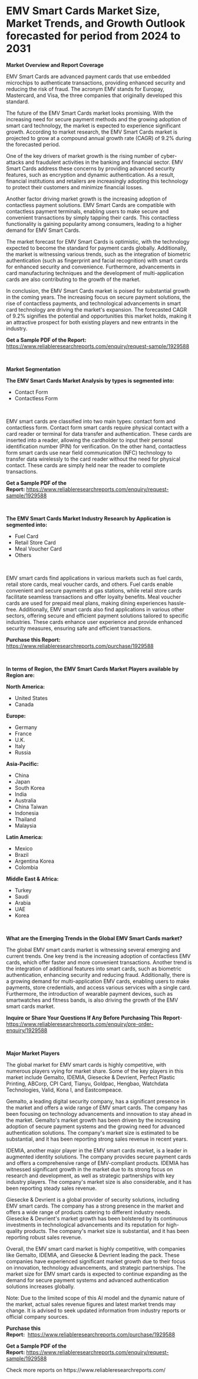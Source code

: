 <p><h1>EMV Smart Cards Market Size, Market Trends, and Growth Outlook forecasted for period from 2024 to 2031</h1></p><p><strong>Market Overview and Report Coverage</strong></p>
<p><p>EMV Smart Cards are advanced payment cards that use embedded microchips to authenticate transactions, providing enhanced security and reducing the risk of fraud. The acronym EMV stands for Europay, Mastercard, and Visa, the three companies that originally developed this standard.</p><p>The future of the EMV Smart Cards market looks promising. With the increasing need for secure payment methods and the growing adoption of smart card technology, the market is expected to experience significant growth. According to market research, the EMV Smart Cards market is projected to grow at a compound annual growth rate (CAGR) of 9.2% during the forecasted period.</p><p>One of the key drivers of market growth is the rising number of cyber-attacks and fraudulent activities in the banking and financial sector. EMV Smart Cards address these concerns by providing advanced security features, such as encryption and dynamic authentication. As a result, financial institutions and retailers are increasingly adopting this technology to protect their customers and minimize financial losses.</p><p>Another factor driving market growth is the increasing adoption of contactless payment solutions. EMV Smart Cards are compatible with contactless payment terminals, enabling users to make secure and convenient transactions by simply tapping their cards. This contactless functionality is gaining popularity among consumers, leading to a higher demand for EMV Smart Cards.</p><p>The market forecast for EMV Smart Cards is optimistic, with the technology expected to become the standard for payment cards globally. Additionally, the market is witnessing various trends, such as the integration of biometric authentication (such as fingerprint and facial recognition) with smart cards for enhanced security and convenience. Furthermore, advancements in card manufacturing techniques and the development of multi-application cards are also contributing to the growth of the market.</p><p>In conclusion, the EMV Smart Cards market is poised for substantial growth in the coming years. The increasing focus on secure payment solutions, the rise of contactless payments, and technological advancements in smart card technology are driving the market's expansion. The forecasted CAGR of 9.2% signifies the potential and opportunities this market holds, making it an attractive prospect for both existing players and new entrants in the industry.</p></p>
<p><strong>Get a Sample PDF of the Report:</strong> <a href="https://www.reliableresearchreports.com/enquiry/request-sample/1929588">https://www.reliableresearchreports.com/enquiry/request-sample/1929588</a></p>
<p>&nbsp;</p>
<p><strong>Market Segmentation</strong></p>
<p><strong>The EMV Smart Cards Market Analysis by types is segmented into:</strong></p>
<p><ul><li>Contact Form</li><li>Contactless Form</li></ul></p>
<p>&nbsp;</p>
<p><p>EMV smart cards are classified into two main types: contact form and contactless form. Contact form smart cards require physical contact with a card reader or terminal for data transfer and authentication. These cards are inserted into a reader, allowing the cardholder to input their personal identification number (PIN) for verification. On the other hand, contactless form smart cards use near field communication (NFC) technology to transfer data wirelessly to the card reader without the need for physical contact. These cards are simply held near the reader to complete transactions.</p></p>
<p><strong>Get a Sample PDF of the Report:</strong>&nbsp;<a href="https://www.reliableresearchreports.com/enquiry/request-sample/1929588">https://www.reliableresearchreports.com/enquiry/request-sample/1929588</a></p>
<p>&nbsp;</p>
<p><strong>The EMV Smart Cards Market Industry Research by Application is segmented into:</strong></p>
<p><ul><li>Fuel Card</li><li>Retail Store Card</li><li>Meal Voucher Card</li><li>Others</li></ul></p>
<p>&nbsp;</p>
<p><p>EMV smart cards find applications in various markets such as fuel cards, retail store cards, meal voucher cards, and others. Fuel cards enable convenient and secure payments at gas stations, while retail store cards facilitate seamless transactions and offer loyalty benefits. Meal voucher cards are used for prepaid meal plans, making dining experiences hassle-free. Additionally, EMV smart cards also find applications in various other sectors, offering secure and efficient payment solutions tailored to specific industries. These cards enhance user experience and provide enhanced security measures, ensuring safe and efficient transactions.</p></p>
<p><strong>Purchase this Report:</strong>&nbsp; <a href="https://www.reliableresearchreports.com/purchase/1929588">https://www.reliableresearchreports.com/purchase/1929588</a></p>
<p>&nbsp;</p>
<p><strong>In terms of Region, the EMV Smart Cards Market Players available by Region are:</strong></p>
<p>
    <p> <strong> North America: </strong>
        <ul>
            <li>United States</li>
            <li>Canada</li>
        </ul>
        </p> 
    <p> <strong> Europe: </strong>
        <ul>
            <li>Germany</li>
            <li>France</li>
            <li>U.K.</li>
            <li>Italy</li>
            <li>Russia</li>
        </ul>
        </p> 
    <p> <strong> Asia-Pacific: </strong>
        <ul>
            <li>China</li>
            <li>Japan</li>
            <li>South Korea</li>
            <li>India</li>
            <li>Australia</li>
            <li>China Taiwan</li>
            <li>Indonesia</li>
            <li>Thailand</li>
            <li>Malaysia</li>
        </ul>
        </p> 
    <p> <strong> Latin America: </strong>
        <ul>
            <li>Mexico</li>
            <li>Brazil</li>
            <li>Argentina Korea</li>
            <li>Colombia</li>
        </ul>
        </p> 
    <p> <strong> Middle East & Africa: </strong>
        <ul>
            <li>Turkey</li>
            <li>Saudi</li>
            <li>Arabia</li>
            <li>UAE</li>
            <li>Korea</li>
        </ul>
    </p>
    </p>
<p>&nbsp;</p>
<p><strong>What are the Emerging Trends in the Global EMV Smart Cards market?</strong></p>
<p><p>The global EMV smart cards market is witnessing several emerging and current trends. One key trend is the increasing adoption of contactless EMV cards, which offer faster and more convenient transactions. Another trend is the integration of additional features into smart cards, such as biometric authentication, enhancing security and reducing fraud. Additionally, there is a growing demand for multi-application EMV cards, enabling users to make payments, store credentials, and access various services with a single card. Furthermore, the introduction of wearable payment devices, such as smartwatches and fitness bands, is also driving the growth of the EMV smart cards market.</p></p>
<p><strong>Inquire or Share Your Questions If Any Before Purchasing This Report</strong>- <a href="https://www.reliableresearchreports.com/enquiry/pre-order-enquiry/1929588">https://www.reliableresearchreports.com/enquiry/pre-order-enquiry/1929588</a></p>
<p>&nbsp;</p>
<p><strong>Major Market Players</strong></p>
<p><p>The global market for EMV smart cards is highly competitive, with numerous players vying for market share. Some of the key players in this market include Gemalto, IDEMIA, Giesecke & Devrient, Perfect Plastic Printing, ABCorp, CPI Card, Tianyu, Goldpac, Hengbao, Watchdata Technologies, Valid, Kona I, and Eastcompeace.</p><p>Gemalto, a leading digital security company, has a significant presence in the market and offers a wide range of EMV smart cards. The company has been focusing on technology advancements and innovation to stay ahead in the market. Gemalto's market growth has been driven by the increasing adoption of secure payment systems and the growing need for advanced authentication solutions. The company's market size is estimated to be substantial, and it has been reporting strong sales revenue in recent years.</p><p>IDEMIA, another major player in the EMV smart cards market, is a leader in augmented identity solutions. The company provides secure payment cards and offers a comprehensive range of EMV-compliant products. IDEMIA has witnessed significant growth in the market due to its strong focus on research and development, as well as strategic partnerships with key industry players. The company's market size is also considerable, and it has been reporting steady sales revenue.</p><p>Giesecke & Devrient is a global provider of security solutions, including EMV smart cards. The company has a strong presence in the market and offers a wide range of products catering to different industry needs. Giesecke & Devrient's market growth has been bolstered by its continuous investments in technological advancements and its reputation for high-quality products. The company's market size is substantial, and it has been reporting robust sales revenue.</p><p>Overall, the EMV smart card market is highly competitive, with companies like Gemalto, IDEMIA, and Giesecke & Devrient leading the pack. These companies have experienced significant market growth due to their focus on innovation, technology advancements, and strategic partnerships. The market size for EMV smart cards is expected to continue expanding as the demand for secure payment systems and advanced authentication solutions increases globally.</p><p>Note: Due to the limited scope of this AI model and the dynamic nature of the market, actual sales revenue figures and latest market trends may change. It is advised to seek updated information from industry reports or official company sources.</p></p>
<p><strong>Purchase this Report:</strong>&nbsp;&nbsp;<a href="https://www.reliableresearchreports.com/purchase/1929588">https://www.reliableresearchreports.com/purchase/1929588</a></p>
<p></p>
<p><strong>Get a Sample PDF of the Report:</strong>&nbsp;<a href="https://www.reliableresearchreports.com/enquiry/request-sample/1929588">https://www.reliableresearchreports.com/enquiry/request-sample/1929588</a></p>
<p>Check more reports on https://www.reliableresearchreports.com/</p>